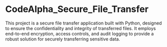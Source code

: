 # CodeAlpha_Secure_File_Transfer
This project is a secure file transfer application built with Python, designed to ensure the confidentiality and integrity of transferred files. It employs end-to-end encryption, access controls, and audit logging to provide a robust solution for securely transferring sensitive data.

